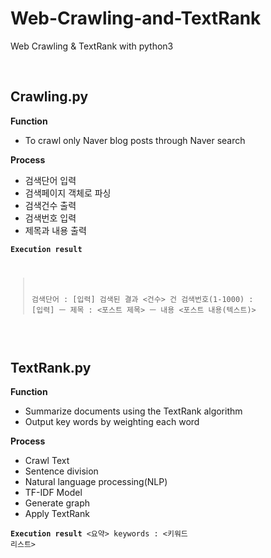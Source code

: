 # Web-Crawling-and-TextRank
Web Crawling &amp; TextRank with python3

<br>

## Crawling.py

<b>Function</b>
- To crawl only Naver blog posts through Naver search

<b>Process</b>
- 검색단어 입력
- 검색페이지 객체로 파싱
- 검색건수 출력
- 검색번호 입력
- 제목과 내용 출력

<code><pre><b>Execution result</b>
> 검색단어 : [입력]
검색된 결과 <건수> 건
> 검색번호(1-1000) : [입력]
ㅡ 제목 : <포스트 제목>
ㅡ 내용
<포스트 내용(텍스트)>
</pre></code>

<br>

## TextRank.py

<b>Function</b>
- Summarize documents using the TextRank algorithm
- Output key words by weighting each word

<b>Process</b>
- Crawl Text
- Sentence division
- Natural language processing(NLP)
- TF-IDF Model
- Generate graph
- Apply TextRank

<code><pre><b>Execution result</b>
<요약>
keywords : <키워드 리스트>
</pre></code>
